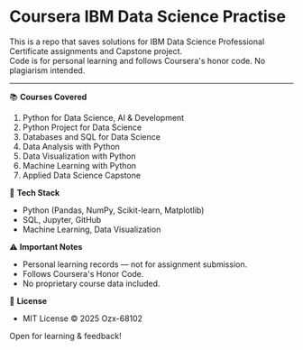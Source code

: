# Coursera IBM Data Science Practise
This is a repo that saves solutions for IBM Data Science Professional Certificate assignments and Capstone project.<br />
Code is for personal learning and follows Coursera's honor code. No plagiarism intended.
****
📚 **Courses Covered**
1. Python for Data Science, AI & Development
2. Python Project for Data Science
3. Databases and SQL for Data Science
4. Data Analysis with Python
5. Data Visualization with Python
6. Machine Learning with Python
7. Applied Data Science Capstone

🔧 **Tech Stack**
- Python (Pandas, NumPy, Scikit-learn, Matplotlib)
- SQL, Jupyter, GitHub
- Machine Learning, Data Visualization

⚠️ **Important Notes**
- Personal learning records — not for assignment submission.
- Follows Coursera's Honor Code.
- No proprietary course data included.

📜 **License**
- MIT License © 2025 Ozx-68102

Open for learning & feedback!

